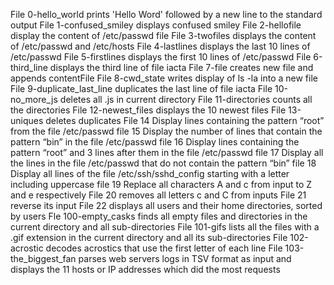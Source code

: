File 0-hello_world prints 'Hello Word' followed by a new line to the standard output
File 1-confused_smiley displays confused smiley
File 2-hellofile display the content of /etc/passwd file
File 3-twofiles displays the content of /etc/passwd and /etc/hosts
File 4-lastlines displays the last 10 lines of /etc/passwd
File 5-firstlines displays the first 10 lines of /etc/passwd
File 6-third_line displays the third line of file iacta
File 7-file creates new file and appends contentFile
File 8-cwd_state writes display of ls -la into a new file
File 9-duplicate_last_line duplicates the last line of file iacta
File 10-no_more_js deletes all .js in current directory
File 11-directories counts all the directories
File 12-newest_files displays the 10 newest files
File 13-uniques deletes duplicates
File 14 Display lines containing the pattern “root” from the file /etc/passwd
file 15 Display the number of lines that contain the pattern “bin” in the file /etc/passwd
file 16 Display lines containing the pattern “root” and 3 lines after them in the file /etc/passwd
file 17 Display all the lines in the file /etc/passwd that do not contain the pattern “bin”
file 18 Display all lines of the file /etc/ssh/sshd_config starting with a letter including uppercase
file 19 Replace all characters A and c from input to Z and e respectively
File 20 removes all letters c and C from inputs
File 21 reverse its input
File 22 displays all users and their home directories, sorted by users
Fle 100-empty_casks finds all empty files and directories in the current directory and all sub-directories
File 101-gifs lists all the files with a .gif extension in the current directory and all its sub-directories
File 102-acrostic decodes acrostics that use the first letter of each line
File 103-the_biggest_fan parses web servers logs in TSV format as input and displays the 11 hosts or IP addresses which did the most requests

